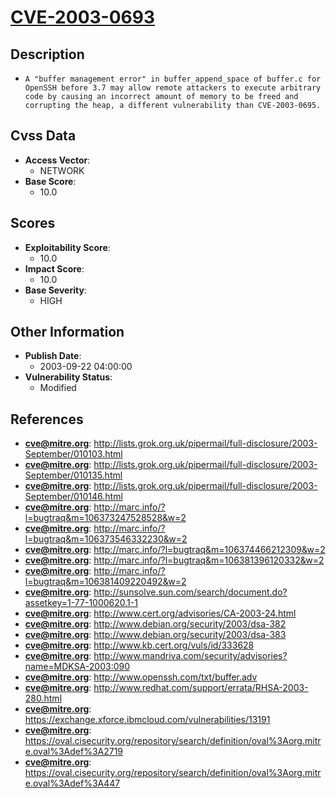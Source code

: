
# [CVE-2003-0693](http://lists.grok.org.uk/pipermail/full-disclosure/2003-September/010103.html)

## Description

- `A "buffer management error" in buffer_append_space of buffer.c for OpenSSH before 3.7 may allow remote attackers to execute arbitrary code by causing an incorrect amount of memory to be freed and corrupting the heap, a different vulnerability than CVE-2003-0695.`

## Cvss Data

- **Access Vector**:
  - NETWORK
- **Base Score**:
  - 10.0

## Scores

- **Exploitability Score**:
  - 10.0
- **Impact Score**:
  - 10.0
- **Base Severity**:
  - HIGH

## Other Information

- **Publish Date**:
  - 2003-09-22 04:00:00
- **Vulnerability Status**:
  - Modified

## References

- **cve@mitre.org**: http://lists.grok.org.uk/pipermail/full-disclosure/2003-September/010103.html
- **cve@mitre.org**: http://lists.grok.org.uk/pipermail/full-disclosure/2003-September/010135.html
- **cve@mitre.org**: http://lists.grok.org.uk/pipermail/full-disclosure/2003-September/010146.html
- **cve@mitre.org**: http://marc.info/?l=bugtraq&m=106373247528528&w=2
- **cve@mitre.org**: http://marc.info/?l=bugtraq&m=106373546332230&w=2
- **cve@mitre.org**: http://marc.info/?l=bugtraq&m=106374466212309&w=2
- **cve@mitre.org**: http://marc.info/?l=bugtraq&m=106381396120332&w=2
- **cve@mitre.org**: http://marc.info/?l=bugtraq&m=106381409220492&w=2
- **cve@mitre.org**: http://sunsolve.sun.com/search/document.do?assetkey=1-77-1000620.1-1
- **cve@mitre.org**: http://www.cert.org/advisories/CA-2003-24.html
- **cve@mitre.org**: http://www.debian.org/security/2003/dsa-382
- **cve@mitre.org**: http://www.debian.org/security/2003/dsa-383
- **cve@mitre.org**: http://www.kb.cert.org/vuls/id/333628
- **cve@mitre.org**: http://www.mandriva.com/security/advisories?name=MDKSA-2003:090
- **cve@mitre.org**: http://www.openssh.com/txt/buffer.adv
- **cve@mitre.org**: http://www.redhat.com/support/errata/RHSA-2003-280.html
- **cve@mitre.org**: https://exchange.xforce.ibmcloud.com/vulnerabilities/13191
- **cve@mitre.org**: https://oval.cisecurity.org/repository/search/definition/oval%3Aorg.mitre.oval%3Adef%3A2719
- **cve@mitre.org**: https://oval.cisecurity.org/repository/search/definition/oval%3Aorg.mitre.oval%3Adef%3A447
